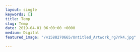 ```yaml
---
layout: single
keywords: []
title: Temp
slug: Temp
date: 2019-04-01 06:00:00 +0000
medium: Digital
featured_image: "/v1588270665/Untitled_Artwork_rg7rk4.jpg"

---
```

